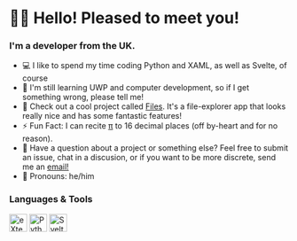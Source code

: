 # 🧑‍💻 Hello! Pleased to meet you! 

### I'm a developer from the UK.
- 💻 I like to spend my time coding Python and XAML, as well as Svelte, of course
- 🌱 I'm still learning UWP and computer development, so if I get something wrong, please tell me!
- 📁 Check out a cool project called [Files](https://github.com/files-community/). It's a file-explorer app that looks really nice and has some fantastic features!
- ⚡ Fun Fact: I can recite [π](https://www.piday.org/) to 16 decimal places (off by-heart and for no reason).
- 📮 Have a question about a project or something else? Feel free to submit an issue, chat in a discusion, or if you want to be more discrete, send me an [email!](mailto:devwow64@gmail.com)
- 🧑 Pronouns: he/him

### Languages & Tools

<img align="center" alt="eXtensible Application Markup Language Logo" width="32" src="https://user-images.githubusercontent.com/71598437/158963415-ffcf9c09-ab55-4d60-b4f7-d76c2a8ff66d.png"/>
<img align="center" alt="Python" width="32" src="https://img.icons8.com/fluency/python"/>
<img align="center" alt="Svelte" width="32" src="https://svelte.dev/favicon.png"/>

<br/>

<br/>
